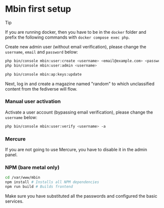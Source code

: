 # Mbin first setup

> [!TIP]
> If you are running docker, then you have to be in the `docker` folder and prefix the following commands with
> `docker compose exec php`.

Create new admin user (without email verification), please change the `username`, `email` and `password` below:

```bash
php bin/console mbin:user:create <username> <email@example.com> <password>
php bin/console mbin:user:admin <username>
```

```bash
php bin/console mbin:ap:keys:update
```

Next, log in and create a magazine named "random" to which unclassified content from the fediverse will flow.

### Manual user activation

Activate a user account (bypassing email verification), please change the `username` below:

```bash
php bin/console mbin:user:verify <username> -a
```

### Mercure

If you are not going to use Mercure, you have to disable it in the admin panel.

### NPM (bare metal only)

```bash
cd /var/www/mbin
npm install # Installs all NPM dependencies
npm run build # Builds frontend
```

Make sure you have substituted all the passwords and configured the basic services.
